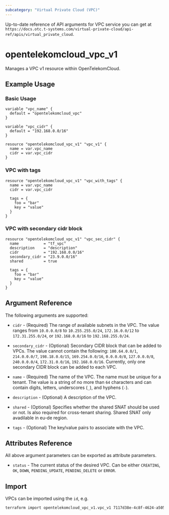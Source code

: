 ```yaml
---
subcategory: "Virtual Private Cloud (VPC)"
---
```


Up-to-date reference of API arguments for VPC service you can get at
`https://docs.otc.t-systems.com/virtual-private-cloud/api-ref/apis/virtual_private_cloud`.

# opentelekomcloud_vpc_v1

Manages a VPC v1 resource within OpenTelekomCloud.

## Example Usage

### Basic Usage

```hcl
variable "vpc_name" {
  default = "opentelekomcloud_vpc"
}

variable "vpc_cidr" {
  default = "192.168.0.0/16"
}

resource "opentelekomcloud_vpc_v1" "vpc_v1" {
  name = var.vpc_name
  cidr = var.vpc_cidr
}
```

### VPC with tags

```hcl
resource "opentelekomcloud_vpc_v1" "vpc_with_tags" {
  name = var.vpc_name
  cidr = var.vpc_cidr

  tags = {
    foo = "bar"
    key = "value"
  }
}
```

### VPC with secondary cidr block

```hcl
resource "opentelekomcloud_vpc_v1" "vpc_sec_cidr" {
  name           = "tf_vpc"
  description    = "description"
  cidr           = "192.168.0.0/16"
  secondary_cidr = "23.9.0.0/16"
  shared         = true

  tags = {
    foo = "bar"
    key = "value"
  }
}
```

## Argument Reference

The following arguments are supported:

* `cidr` - (Required) The range of available subnets in the VPC. The value ranges from
  `10.0.0.0/8` to `10.255.255.0/24`, `172.16.0.0/12` to `172.31.255.0/24`,
  or `192.168.0.0/16` to `192.168.255.0/24`.

* `secondary_cidr` - (Optional) Secondary CIDR block that can be added to VPCs.
  The value cannot contain the following: `100.64.0.0/1`, `214.0.0.0/7`, `198.18.0.0/15`, `169.254.0.0/16`,
  `0.0.0.0/8`, `127.0.0.0/8`, `240.0.0.0/4`, `172.31.0.0/16`, `192.168.0.0/16`.
  Currently, only one secondary CIDR block can be added to each VPC.

* `name` - (Required) The name of the VPC. The name must be unique for a tenant. The value is a string of
  no more than `64` characters and can contain digits, letters, underscores (`_`), and hyphens (`-`).

* `description` - (Optional) A description of the VPC.

* `shared` - (Optional) Specifies whether the shared SNAT should be used or not. Is also
  required for cross-tenant sharing. Shared SNAT only avadilable in eu-de region.

* `tags` - (Optional) The key/value pairs to associate with the VPC.


## Attributes Reference

All above argument parameters can be exported as attribute parameters.

* `status` - The current status of the desired VPC. Can be either `CREATING`,
  `OK`, `DOWN`, `PENDING_UPDATE`, `PENDING_DELETE` or `ERROR`.

## Import

VPCs can be imported using the `id`, e.g.

```sh
terraform import opentelekomcloud_vpc_v1.vpc_v1 7117d38e-4c8f-4624-a505-bd96b97d024c
```
